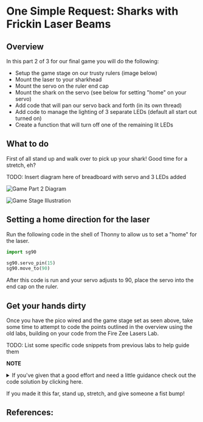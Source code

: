 # One Simple Request: Sharks with Frickin Laser Beams

## Overview

In this part 2 of 3 for our final game you will do the following:

- Setup the game stage on our trusty rulers (image below)
- Mount the laser to your sharkhead
- Mount the servo on the ruler end cap
- Mount the shark on the servo (see below for setting "home" on your servo)
- Add code that will pan our servo back and forth (in its own thread)
- Add code to manage the lighting of 3 separate LEDs (default all start out turned on)
- Create a function that will turn off one of the remaining lit LEDs

## What to do

First of all stand up and walk over to pick up your shark!  Good time for a stretch, eh?


TODO: Insert diagram here of breadboard with servo and 3 LEDs added

![Game Part 2 Diagram](/images/needanimagehere.png)

![Game Stage Illustration](/images/needanimagehere.png)

## Setting a home direction for the laser

Run the following code in the shell of Thonny to allow us to set a "home" for the laser.

```Python
import sg90

sg90.servo_pin(15)
sg90.move_to(90)
```

After this code is run and your servo adjusts to 90, place the servo into the end cap on the ruler.

##  Get your hands dirty

Once you have the pico wired and the game stage set as seen above, take some time to attempt to code the points outlined in the overview using the old labs, building on your code from the Fire Zee Lasers Lab.

TODO: List some specific code snippets from previous labs to help guide them


**NOTE**<details><summary>If you've given that a good effort and need a little guidance check out the code solution by clicking here.</summary> 
```Python




from machine import Pin,PWM,ADC
from math import modf
import utime, sg90, _thread, tm1637, sys

photoresistor_value = machine.ADC(28)

initial_photo_reading = photoresistor_value.read_u16()
print("Initial Laser Voltage Reading: ", initial_photo_reading)

# Initialize LEDs to on at beginning
# These LEDs indicate lives remaining
led1 = Pin(16, Pin.OUT)
led1.value(1)
led1_on = True
led2 = Pin(18, Pin.OUT)
led2.value(1)
led2_on = True
led3 = Pin(19, Pin.OUT)
led3.value(1)
led3_on = True
lives_left = True

laser = Pin(20, Pin.OUT)
laser.value(0)

button = Pin(17, Pin.IN, Pin.PULL_DOWN)


# Initialize Servo
sg90.servo_pin(15)
SMOOTH_TIME = 80
servo_speed = 1

# flag so the laser can interrupt the scan cycle
kill_flag = False

# debounce utime saying wait 5 seconds between button presses
DEBOUNCE_utime = 5000

# debounce counter is our counter from the last button press
# initialize to current utime
debounce_counter = utime.ticks_ms()
       
def scan(servo):
    stepping = servo_speed
    for i in range(45,130, stepping):
        if (kill_flag):
            break
        servo.move_to(i)
        utime.sleep_ms(SMOOTH_TIME)

    for i in range(130,45, -stepping):
        if (kill_flag):
            break
        servo.move_to(i)
        utime.sleep_ms(SMOOTH_TIME)
        
# define a function to execute in the second thread
def second_thread_func():
    while True:
        # fix for import failing in second thread when it's inside a function
        servo = sg90
        stepping = servo_speed
        scan(servo)
        #print("servo_speed=", servo_speed)
        utime.sleep_ms(100)

# Start the second thread
_thread.start_new_thread(second_thread_func,())

# Function to handle darkening one LED
def remove_led():
    global led3_on, led3, led2_on, led2, led1_on, led1, lives_left
    if(led3_on):
      led3.value(0)
      led3_on = False
    else:
        if(led2_on):
          led2.value(0)
          led2_on = False
        else:
            led1.value(0)
            led1_on = False
            lives_left = False
            end_of_game_buzz()
            
# Function to handle when the button is pressed
def button_press_detected():
    global debounce_counter
    current_utime = utime.ticks_ms()
    
    # Calculate utime passed since last button press
    utime_passed = utime.ticks_diff(current_utime,debounce_counter)

    # print("utime passed=" + str(utime_passed))
    if (utime_passed > DEBOUNCE_utime):
        print("Button Pressed!")
        # set debounce_counter to current utime
        debounce_counter = utime.ticks_ms()

        fire_the_laser()    
    #else:
        #print("Not enough utime")

def fire_the_laser():
    print("FIRE ZEE LASERS!")
    global servo_speed

    enable_laser()   
    check_target()     
    disable_laser()

def enable_laser():
    global kill_flag
    kill_flag = True
    laser.value(1) 
    utime.sleep_ms(2000) 

def disable_laser():
    global kill_flag
    utime.sleep_ms(1000)   
    kill_flag = False
    laser.value(0)

def check_target():
    global photo_reading
    photo_reading = photoresistor_value.read_u16()   
    print("Laser Voltage Reading: ",photo_reading)

# Below executes in the main(first) thread.
while True:
    if button.value()==True:
        button_press_detected()



```
</details>




If you made it this far, stand up, stretch, and give someone a fist bump!


## References:

